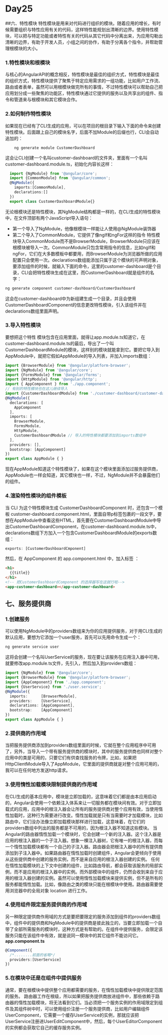 # Day25
##六、特性模块
  特性模块是用来对代码进行组织的模块。随着应用的增长，有时候需要组织与特性应用有关的代码，这样特性能规划出清晰的边界。使用特性模块，可以把与特定功能或者特性有关的代码从其它代码中分离出来，为应用勾勒出清晰的边界，有助于开发人员，小组之间的协作，有助于分离各个指令，并帮助管理根模块的大小。
### 1.特性模块和根模块
  与核心的AngularAPI的概念相反，特性模块是最佳的组织方式，特性模块是最佳的组织方式，特性模块提供了聚焦于特定应用需求的一组功能，比如用户工作流、路由或者表单，虽然可以用根模块做完所有的事情，不过特性模块可以帮助自己把应用划分成一些聚焦的功能区，特性模块通过它提供的服务以及共享出的组件、指令和管道来与根模块和其它模块合作。
### 2.如何制作特性模块
  如果现在已经有了CLI生成的应用，可以在项目的根目录下输入下面的命令来创建特性模块。后面跟上自己的模块名字，后面不加Module的后缀也行，CLI会自动追加的：
```text
	ng generate module CustomerDashboard
```
  这会让CLI创建一个名叫customer-dashboard的文件夹，里面有一个名叫customer-dashboard.module.ts，初始化内容长这样：
```typescript
  import {NgModule} from '@angular/core';
  import {CommonModule} from '@angular/common';
  @NgModule({
    imports:[CommonModule],
    declarations:[]
  })
  export class CustomerDashboardModule{}
```
  无论根模块还是特性模块，其NgModule结构都是一样的，在CLI生成的特性模块中，在文件顶部有两个JavaScript导入语句：
  - 第一个导入了NgModule，他像根模块一样能让人使用@NgModule装饰器
  - 第二个导入了CommonModule，它提供了像ngIf和ngFor这样的指令
      特性模块导入CommonModule而不是BrowserModule，BrowserModule只应该在根模块被导入一次。CommonModule只包含常用指令的信息，比如ngIf和ngFor，它们在大多数模板中都要用，而BrowserModule为浏览器所做的应用配置只会使用一次。declarations数组能添加只属于这个模块的可声明对象，要添加组件的时候，就输入下面的命令，这里的customer-dashboard是个目录，CLI会把特性模块生成在这里，而CustomerDashboard就是组件的名字：
```txt
ng generate component customer-dashboard/CustomerDashboard
```
  这会在customer-dashboard中为新组建生成一个目录，并且会使用CustomerDashboardComponent的信息更改特性模块，引入该组件并在declarations数组里面声明。
### 3.导入特性模块
  要想把这个特性 模块包含在应用里面，就得让app.module.ts知道它，在customer-dashboard.module.ts的最后，导出了一个叫CustomerDashboardModule的模块，这样别的模块就能拿到它。要把它导入到AppModule中，就把它假如AppModule的导入列表，并加入imports数组：
```typescript
import {BrowserModule} from '@angular/platform-browser';
import {NgModule} from '@angular/core';
import {FormsModule} from '@angular/forms';
import {HttpModule} from '@angular/http';
import { AppComponent } from './app.component';
// 有别的特性模块也在这儿继续导入
import {CustomerDashboardModule} from './customer-dashboard/customer-dashboard.module';
@NgModule({
  declarations: [
    AppComponent
  ],
  imports: [
    BrowserModule,
    FormsModule,
    HttpModule,
    CustomerDashboardModule // 导入的特性模块都要添加到imports数组中
  ],
  providers: [],
  bootstrap: [AppComponent]
})
export class AppModule { }
```
  现在AppModule知道这个特性模块了，如果在这个模块里面添加过服务提供商，AppModule也一样会知道，其它模块也一样，不过，NgModule并不会暴露他们的组件。
### 4.渲染特性模块的组件模板
  当 CLI 为这个特性模块生成 CustomerDashboardComponent 时，还包含一个模板 customer-dashboard.component.html，里面自带p标签包裹的一段文字，要想在AppModule中查看这些HTML，首先要在CustomerDashboardModule中导出CustomerDashboardComponent，在customer-dashboard.module.ts中，declarations数组下方加入一个包含CustomerDashboardModule的exports数组：
```typescript
exports: [CustomerDashboardCmponent]
```
  然后，在 AppComponent 的 app.component.html 中，加入标签 <app-customer-dashboard>：
```html
<h1>
  {{title}}
</h1>
<!-- 把CustomerDashboardComponent 的选择器写在这就行啦-->
<app-customer-dashboard></app-customer-dashboard>
```
## 七、服务提供商
### 1.创建服务
  可以使用NgModule中的providers数组来为你的应用提供服务，对于用CLI生成的默认应用，要想为它添加一个user服务，首先可以先用命令生成一个：
```txt
ng generate service user
```
  这将会创建一个名叫UserService的服务，现在要让该服务在应用注入器中可用，就要修改app.module.ts文件，先引入，然后加入到providers数组：
```typescript
import {NgModule} from '@angular/core';
import {BrowserModule} from '@angular/platform-browser';
import {AppComponent} from './app.component';
import {UserService} from './user.service';
@NgModule({
  imports:      [BrowserModule],
  providers:    [UserService],
  declarations: [AppComponent],
  bootstrap:    [AppComponent]
})
export class AppModule { }
```
### 2.提供商的作用域
  当把服务提供商添加到providers数组里面的时候，它就在整个应用程序中可用了，另外，当导入一个带有服务提供商的模块时，其中的服务提供商也同样对整个应用中的类是可用的，只要它们有供查找服务的令牌，比如，如果把HttpClientModule导入了AppModule，它里面的提供商就是对整个应用可用的，我可以在任何地方发送http请求。
### 3.使用惰性加载模块限制提供商的作用域
  在CLI生成的基本应用中，模块是立即加载的，这意味着它们都是由本应用启动的，Angular会使用一个依赖注入体系来让一切服务都在模块间有效。对于立即加载式的应用，应用中的根注入器会让所有的服务提供商对整个应用有效，当使用惰性加载时，这种行为需要进行改变。惰性加载就是只有当需要时才加载模块，比如路由中，它们没办法像立即加载模块那样进行加载，这意味着，在它们的providers数组中列出的服务都是不可用的，因为根注入器不知道这些模块。
  当Angular的路由器惰性加载一个模块时，它会创建一个新的注入器。这个注入器是应用的根注入器的一个子注入器。想象一棵注入器树，它有唯一的根注入器，而每一个惰性加载模块都有一个自己的子注入器。路由器会把根注入器中的所有提供商添加到子注入器中。如果路由器在惰性加载时创建组件，Angular会更倾向于使用从这些提供商中创建的服务实例，而不是来自应用的根注入器创建的实例。
  任何在惰性加载模块的上下文中创建的组件，比如路由导航，都会获取该服务的局部实例，而不是应用的根注入器中的实例。而外部模块中的组件，仍然会收到来自于应用的根注入器创建的实例。虽然可以使用惰性加载模块来提供实例，但不是所有的服务都能惰性加载。比如，像路由之类的模块只能在根模块中使用。路由器需要使用浏览器中的全局对象 location 进行工作。
### 4.使用组件限定服务提供商的作用域
  另一种限定提供商作用域的方式是要把要限定的服务添加到组件的providers数组中，组件中的提供商和NgModule中的提供商是彼此独立的，当要立即加载一个自带了全部所需服务的模块时，这种方式是有帮助的。在组件中提供服务，会限定该服务只能在该组件中有效，就是说同一模块中的其它组件不能访问它。
  **app.component.ts**
```typescript
@Component({
  /*........前面的省略*/
  providers:[UserService]
})
```
### 5.在模块中还是在组件中提供服务
  通常，要在根模块中提供整个应用都需要的服务，在惰性加载模块中提供限定范围的服务。
  路由器工作在根级，所以如果把服务提供商放进组件中，那些依赖于路由器的惰性加载模块，将无法看到它们。当必须把一个服务实例的作用域限定到组件及其组件树中时，可以使用组价注册一个服务提供商，比如用户编辑组件UserComponent，它需要一个缓存UserService的实例，那就应该把UserService注册进UserEditComponent中，然后，每个UserEditorComponent的实例都会获取它自己的缓存服务实例。



























